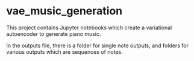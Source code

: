 # vae_music_generation

This project contains Jupyter notebooks which create a variational autoencoder to generate piano music.

In the outputs file, there is a folder for single note outputs, and folders for various outputs which are sequences of notes.
